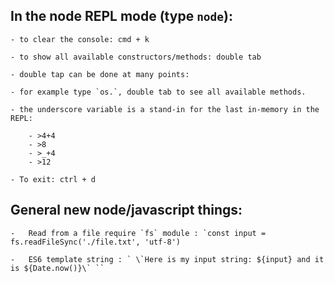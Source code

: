 ## In the node REPL mode (type `node`):
	
	- to clear the console: cmd + k
	
	- to show all available constructors/methods: double tab
	
	- double tap can be done at many points:

	- for example type `os.`, double tab to see all available methods.

	- the underscore variable is a stand-in for the last in-memory in the REPL:

		- >4+4
		- >8
		- >_+4
		- >12

	- To exit: ctrl + d

## General new node/javascript things:

	-   Read from a file require `fs` module : `const input = fs.readFileSync('./file.txt', 'utf-8')

	-   ES6 template string : ` \`Here is my input string: ${input} and it is ${Date.now()}\` `` 
